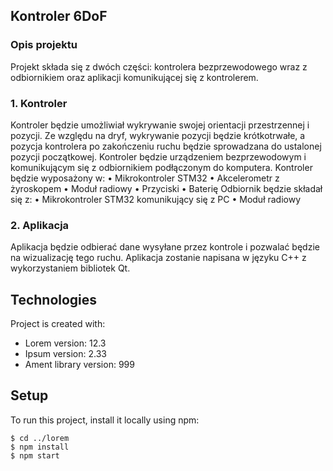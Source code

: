 ## Kontroler 6DoF
### Opis projektu
Projekt składa się z dwóch części: kontrolera bezprzewodowego wraz z odbiornikiem
oraz aplikacji komunikującej się z kontrolerem.
### 1. Kontroler
Kontroler będzie umożliwiał wykrywanie swojej orientacji przestrzennej i pozycji. Ze
względu na dryf, wykrywanie pozycji będzie krótkotrwałe, a pozycja kontrolera po zakończeniu ruchu będzie sprowadzana do ustalonej pozycji początkowej. Kontroler będzie
urządzeniem bezprzewodowym i komunikującym się z odbiornikiem podłączonym do komputera.
Kontroler będzie wyposażony w:
• Mikrokontroler STM32
• Akcelerometr z żyroskopem
• Moduł radiowy
• Przyciski
• Baterię
Odbiornik będzie składał się z:
• Mikrokontroler STM32 komunikujący się z PC
• Moduł radiowy
### 2. Aplikacja
Aplikacja będzie odbierać dane wysyłane przez kontrole i pozwalać będzie na wizualizację tego ruchu. Aplikacja zostanie napisana w języku C++ z wykorzystaniem bibliotek Qt.
  
  
## Technologies
Project is created with:
* Lorem version: 12.3
* Ipsum version: 2.33
* Ament library version: 999
	
## Setup
To run this project, install it locally using npm:

```
$ cd ../lorem
$ npm install
$ npm start
```
